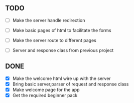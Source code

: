 ## TODO

- [ ] Make the server handle redirection
- [ ] Make basic pages of html to facilitate the forms
- [ ] Make the server route to different pages
- [ ] Server and response class from previous project


## DONE

- [x] Make the welcome html wire up with the server
- [x] Bring basic server,parser of request and response class
- [x] Make welcome page for the app
- [x] Get the required beginner pack
